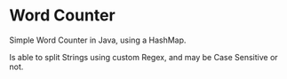 # Word Counter
Simple Word Counter in Java, using a HashMap.

Is able to split Strings using custom Regex, and may be Case Sensitive or not.
